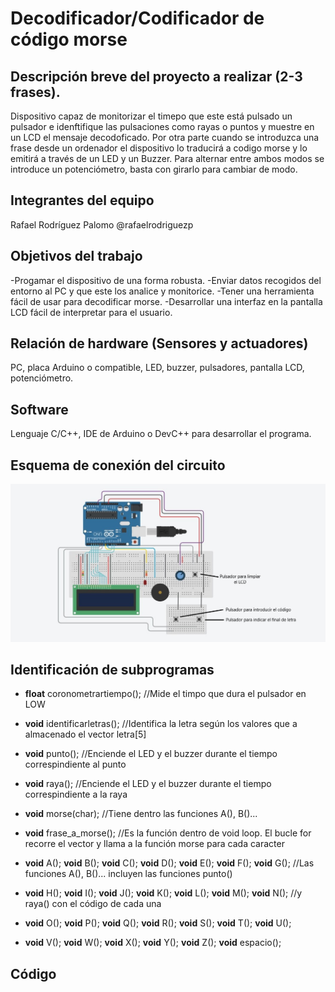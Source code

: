 # Decodificador/Codificador de código morse

## Descripción breve del proyecto a realizar (2-3 frases).

Dispositivo capaz de monitorizar el timepo que este está pulsado un pulsador e idenftifique las pulsaciones como rayas o puntos y muestre en un LCD el mensaje decodoficado. Por otra parte cuando se introduzca una frase desde un ordenador el dispositivo lo traducirá a codigo morse y lo emitirá a través de un LED y un Buzzer.
Para alternar entre ambos modos se introduce un potenciómetro, basta con girarlo para cambiar de modo.

## Integrantes del equipo

Rafael Rodríguez Palomo @rafaelrodriguezp

## Objetivos del trabajo

-Progamar el dispositivo de una forma robusta.
-Enviar datos recogidos del entorno al PC y que este los analice y monitorice.
-Tener una herramienta fácil de usar para decodificar morse.
-Desarrollar una interfaz en la pantalla LCD fácil de interpretar para el usuario.

## Relación de hardware (Sensores y actuadores)

PC, placa Arduino o compatible, LED, buzzer, pulsadores, pantalla LCD, potenciómetro.

## Software

Lenguaje C/C++, IDE de Arduino o DevC++ para desarrollar el programa.

## Esquema de conexión del circuito
![Esquema de Conexión](https://raw.githubusercontent.com/aigora/twA109_1920-controlador_audio/master/Esquema.jpg)

## Identificación de subprogramas

- **float** coronometrartiempo();              //Mide el timpo que dura el pulsador en LOW

- **void** identificarletras();                //Identifica la letra según los valores que a almacenado el vector letra[5]

- **void** punto();                            //Enciende el LED y el buzzer durante el tiempo correspindiente al punto

- **void** raya();                             //Enciende el LED y el buzzer durante el tiempo correspindiente a la raya

- **void** morse(char);                        //Tiene dentro las funciones A(), B()...

- **void** frase_a_morse();                    //Es la función dentro de void loop. El bucle for recorre el vector y llama a la función morse para cada caracter

- **void** A(); **void** B(); **void** C(); **void** D(); **void** E(); **void** F(); **void** G();   //Las funciones A(), B()... incluyen las funciones punto()
- **void** H(); **void** I(); **void** J(); **void** K(); **void** L(); **void** M(); **void** N();   //y raya() con el código de cada una
- **void** O(); **void** P(); **void** Q(); **void** R(); **void** S(); **void** T(); **void** U();
- **void** V(); **void** W(); **void** X(); **void** Y(); **void** Z(); **void** espacio();

## Código
























